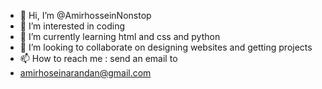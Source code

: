 - 👋 Hi, I’m @AmirhosseinNonstop
- 👀 I’m interested in coding
- 🌱 I’m currently learning html and css and python
- 💞️ I’m looking to collaborate on designing websites and getting projects
- 📫 How to reach me : send an email to
- amirhoseinarandan@gmail.com

<!---
AmirhosseinNonstop/AmirhosseinNonstop is a ✨ special ✨ repository because its `README.md` (this file) appears on your GitHub profile.
You can click the Preview link to take a look at your changes.
--->
